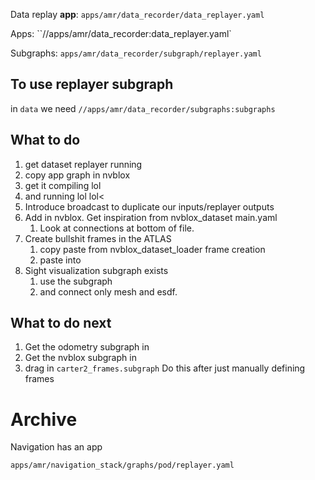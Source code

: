Data replay **app**: `apps/amr/data_recorder/data_replayer.yaml`

Apps:
``//apps/amr/data_recorder:data_replayer.yaml`

Subgraphs:
`apps/amr/data_recorder/subgraph/replayer.yaml`

## To use replayer subgraph
in `data` we need `//apps/amr/data_recorder/subgraphs:subgraphs`


## What to do
1) get dataset replayer running
2) copy app graph in nvblox
3) get it compiling lol
4) and running lol lol<
5) Introduce broadcast to duplicate our inputs/replayer outputs
6) Add in nvblox. Get inspiration from nvblox_dataset main.yaml
	1) Look at connections at bottom of file.
7) Create bullshit frames in the ATLAS
	1) copy paste from nvblox_dataset_loader frame creation
	2) paste into 
8) Sight visualization subgraph exists
	1) use the subgraph 
	2) and connect only mesh and esdf.

## What to do next
1) Get the odometry subgraph in
2) Get the nvblox subgraph in
3) drag in `carter2_frames.subgraph` Do this after just manually defining frames


# Archive
Navigation has an app 
```
apps/amr/navigation_stack/graphs/pod/replayer.yaml
```
